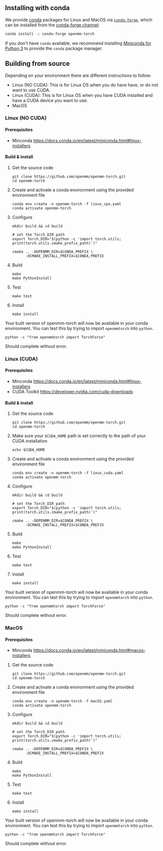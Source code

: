 Installing with conda
---------------------

We provide [conda](https://docs.conda.io/) packages for Linux and MacOS via [`conda-forge`](https://conda-forge.org/), which can be installed from the [conda-forge channel](https://anaconda.org/conda-forge/openmm-torch):
```bash
conda install -c conda-forge openmm-torch
```
If you don't have `conda` available, we recommend installing [Miniconda for Python 3](https://docs.conda.io/en/latest/miniconda.html) to provide the `conda` package manager. 


Building from source
--------------------

Depending on your environment there are different instructions to follow:
   - Linux (NO CUDA): This is for Linux OS when you do have have, or do not want to use CUDA.
   - Linux (CUDA): This is for Linux OS when you have CUDA installed and have a CUDA device you want to use.
   - MacOS

### Linux (NO CUDA)


#### Prerequisites

- Minconda https://docs.conda.io/en/latest/miniconda.html#linux-installers


#### Build & install

1. Get the source code

   ```
   git clone https://github.com/openmm/openmm-torch.git
   cd openmm-torch
   ```


3. Create and activate a conda environment using the provided environment file


   ```
   conda env create -n openmm-torch -f linux_cpu.yaml
   conda activate openmm-torch
   ```

4. Configure 
   ```
   mkdir build && cd build

   # set the Torch_DIR path
   export Torch_DIR="$(python -c 'import torch.utils; print(torch.utils.cmake_prefix_path)')"

   cmake .. -DOPENMM_DIR=$CONDA_PREFIX \
         -DCMAKE_INSTALL_PREFIX=$CONDA_PREFIX
   ```

6. Build
   ```
   make
   make PythonInstall
   ```

7. Test
   ```
   make test
   ```

8. Install
   ```
   make install
   ```

Your built version of openmm-torch will now be available in your conda environment. You can test this by trying to import `openmmtorch` into `python`.

```
python -c "from openmmtorch import TorchForce"
```
Should complete without error.


### Linux (CUDA)


#### Prerequisites

- Minconda https://docs.conda.io/en/latest/miniconda.html#linux-installers
- CUDA Toolkit https://developer.nvidia.com/cuda-downloads

#### Build & install

1. Get the source code

   ```
   git clone https://github.com/openmm/openmm-torch.git
   cd openmm-torch
   ```


2. Make sure your `$CUDA_HOME` path is set correctly to the path of your CUDA installation

   ```
   echo $CUDA_HOME
   ```

3. Create and activate a conda environment using the provided environment file

   ```
   conda env create -n openmm-torch -f linux_cuda.yaml
   conda activate openmm-torch
   ```



4. Configure 
   ```
   mkdir build && cd build

   # set the Torch_DIR path
   export Torch_DIR="$(python -c 'import torch.utils; print(torch.utils.cmake_prefix_path)')"

   cmake .. -DOPENMM_DIR=$CONDA_PREFIX \
         -DCMAKE_INSTALL_PREFIX=$CONDA_PREFIX
   ```

6. Build
   ```
   make
   make PythonInstall
   ```

7. Test
   ```
   make test
   ```

8. Install
   ```
   make install
   ```

Your built version of openmm-torch will now be available in your conda environment. You can test this by trying to import `openmmtorch` into `python`.

```
python -c "from openmmtorch import TorchForce"
```
Should complete without error.


### MacOS

#### Prerequisites

- Minconda https://docs.conda.io/en/latest/miniconda.html#macos-installers


1. Get the source code

   ```
   git clone https://github.com/openmm/openmm-torch.git
   cd openmm-torch
   ```

2. Create and activate a conda environment using the provided environment file

   ```
   conda env create -n openmm-torch -f macOS.yaml
   conda activate openmm-torch
   ```

4. Configure 
   ```
   mkdir build && cd build

   # set the Torch_DIR path
   export Torch_DIR="$(python -c 'import torch.utils; print(torch.utils.cmake_prefix_path)')"

   cmake .. -DOPENMM_DIR=$CONDA_PREFIX \
         -DCMAKE_INSTALL_PREFIX=$CONDA_PREFIX
   ```

6. Build
   ```
   make
   make PythonInstall
   ```

7. Test
   ```
   make test
   ```

8. Install
   ```
   make install
   ```

Your built version of openmm-torch will now be available in your conda environment. You can test this by trying to import `openmmtorch` into `python`.

```
python -c "from openmmtorch import TorchForce"
```
Should complete without error.
